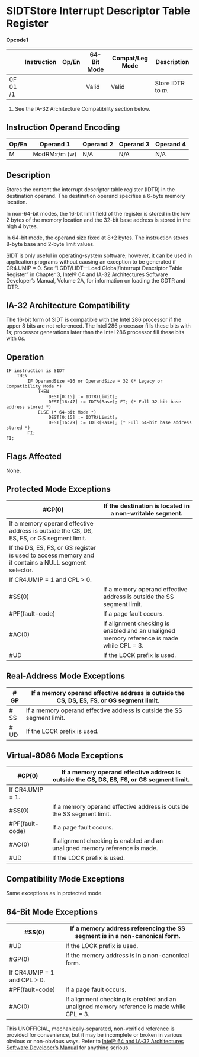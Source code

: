 # SIDT**Store Interrupt Descriptor Table Register**

**Opcode1**

|          | Instruction | Op/En | 64-Bit Mode | Compat/Leg Mode | Description        |
| -------- | ----------- | ----- | ----------- | --------------- | ------------------ |
| 0F 01 /1 |             |       | Valid       | Valid           | Store IDTR to _m._ |

1. See the IA-32 Architecture Compatibility section below.

## Instruction Operand Encoding

| Op/En | Operand 1     | Operand 2 | Operand 3 | Operand 4 |
| ----- | ------------- | --------- | --------- | --------- |
| M     | ModRM:r/m (w) | N/A       | N/A       | N/A       |

## Description

Stores the content the interrupt descriptor table register (IDTR) in the destination operand. The destination operand specifies a 6-byte memory location.

In non-64-bit modes, the 16-bit limit field of the register is stored in the low 2 bytes of the memory location and the 32-bit base address is stored in the high 4 bytes.

In 64-bit mode, the operand size fixed at 8+2 bytes. The instruction stores 8-byte base and 2-byte limit values.

SIDT is only useful in operating-system software; however, it can be used in application programs without causing an exception to be generated if CR4.UMIP = 0. See “LGDT/LIDT—Load Global/Interrupt Descriptor Table Register” in Chapter 3, Intel® 64 and IA-32 Architectures Software Developer’s Manual, Volume 2A, for information on loading the GDTR and IDTR.

## IA-32 Architecture Compatibility

The 16-bit form of SIDT is compatible with the Intel 286 processor if the upper 8 bits are not referenced. The Intel 286 processor fills these bits with 1s; processor generations later than the Intel 286 processor fill these bits with 0s.

## Operation

```
IF instruction is SIDT
    THEN
        IF OperandSize =16 or OperandSize = 32 (* Legacy or Compatibility Mode *)
            THEN
                DEST[0:15] := IDTR(Limit);
                DEST[16:47] := IDTR(Base); FI; (* Full 32-bit base address stored *)
            ELSE (* 64-bit Mode *)
                DEST[0:15] := IDTR(Limit);
                DEST[16:79] := IDTR(Base); (* Full 64-bit base address stored *)
        FI;
FI;

```

## Flags Affected

None.

## Protected Mode Exceptions

| \#​​​​GP(0)                                                                                         | If the destination is located in a non-writable segment.                                  |
| --------------------------------------------------------------------------------------------------- | ----------------------------------------------------------------------------------------- |
| If a memory operand effective address is outside the CS, DS, ES, FS, or GS segment limit.           |
| If the DS, ES, FS, or GS register is used to access memory and it contains a NULL segment selector. |
| If CR4.UMIP = 1 and CPL > 0.                                                                        |
| \#​​​​​SS(0)                                                                                        | If a memory operand effective address is outside the SS segment limit.                    |
| \#​PF(fault-code)                                                                                   | If a page fault occurs.                                                                   |
| \#​AC(0)                                                                                            | If alignment checking is enabled and an unaligned memory reference is made while CPL = 3. |
| #​​​UD                                                                                              | If the LOCK prefix is used.                                                               |

## Real-Address Mode Exceptions

| \#​​​​GP  | If a memory operand effective address is outside the CS, DS, ES, FS, or GS segment limit. |
| --------- | ----------------------------------------------------------------------------------------- |
| \#​​​​​SS | If a memory operand effective address is outside the SS segment limit.                    |
| #​​​UD    | If the LOCK prefix is used.                                                               |

## Virtual-8086 Mode Exceptions

| \#​​​​GP(0)       | If a memory operand effective address is outside the CS, DS, ES, FS, or GS segment limit. |
| ----------------- | ----------------------------------------------------------------------------------------- |
| If CR4.UMIP = 1.  |
| \#​​​​​SS(0)      | If a memory operand effective address is outside the SS segment limit.                    |
| \#​PF(fault-code) | If a page fault occurs.                                                                   |
| \#​AC(0)          | If alignment checking is enabled and an unaligned memory reference is made.               |
| #​​​UD            | If the LOCK prefix is used.                                                               |

## Compatibility Mode Exceptions

Same exceptions as in protected mode.

## 64-Bit Mode Exceptions

| \#​​​​​SS(0)                 | If a memory address referencing the SS segment is in a non-canonical form.                |
| ---------------------------- | ----------------------------------------------------------------------------------------- |
| #​​​UD                       | If the LOCK prefix is used.                                                               |
| \#​​​​GP(0)                  | If the memory address is in a non-canonical form.                                         |
| If CR4.UMIP = 1 and CPL > 0. |
| \#​PF(fault-code)            | If a page fault occurs.                                                                   |
| \#​AC(0)                     | If alignment checking is enabled and an unaligned memory reference is made while CPL = 3. |

This UNOFFICIAL, mechanically-separated, non-verified reference is provided for convenience, but it may be
incomplete or broken in various obvious or non-obvious
ways. Refer to [Intel® 64 and IA-32 Architectures Software Developer’s Manual](https://software.intel.com/en-us/download/intel-64-and-ia-32-architectures-sdm-combined-volumes-1-2a-2b-2c-2d-3a-3b-3c-3d-and-4) for anything serious.
